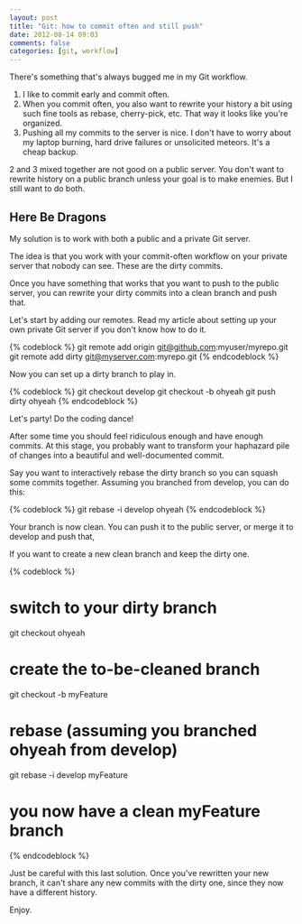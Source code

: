 ```yaml
---
layout: post
title: "Git: how to commit often and still push"
date: 2012-08-14 09:03
comments: false
categories: [git, workflow]
---
```


There's something that's always bugged me in my Git workflow.

1. I like to commit early and commit often.
2. When you commit often, you also want to rewrite your history a bit using such fine tools as rebase, cherry-pick, etc. That way it looks like you're organized.
3. Pushing all my commits to the server is nice. I don't have to worry about my laptop burning, hard drive failures or unsolicited meteors. It's a cheap backup.

2 and 3 mixed together are not good on a public server. You don't want to rewrite history on a public branch unless your goal is to make enemies. But I still want to do both.

<!--more-->

## Here Be Dragons

My solution is to work with both a public and a private Git server.

The idea is that you work with your commit-often workflow on your private server that nobody can see. These are the dirty commits.

Once you have something that works that you want to push to the public server, you can rewrite your dirty commits into a clean branch and push that.

Let's start by adding our remotes. Read my article about setting up your own private Git server if you don't know how to do it.

{% codeblock %}
git remote add origin git@github.com:myuser/myrepo.git
git remote add dirty git@myserver.com:myrepo.git
{% endcodeblock %}

Now you can set up a dirty branch to play in.

{% codeblock %}
git checkout develop
git checkout -b ohyeah
git push dirty ohyeah
{% endcodeblock %}

Let's party! Do the coding dance!

After some time you should feel ridiculous enough and have enough commits. At this stage, you probably want to transform your haphazard pile of changes into a beautiful and well-documented commit.

Say you want to interactively rebase the dirty branch so you can squash some commits together. Assuming you branched from develop, you can do this:

{% codeblock %}
git rebase -i develop ohyeah
{% endcodeblock %}

Your branch is now clean. You can push it to the public server, or merge it to develop and push that,

If you want to create a new clean branch and keep the dirty one.

{% codeblock %}
# switch to your dirty branch
git checkout ohyeah
 
# create the to-be-cleaned branch
git checkout -b myFeature
 
# rebase (assuming you branched ohyeah from develop)
git rebase -i develop myFeature
 
# you now have a clean myFeature branch
{% endcodeblock %}

Just be careful with this last solution. Once you've rewritten your new branch, it can't share any new commits with the dirty one, since they now have a different history.

Enjoy.
